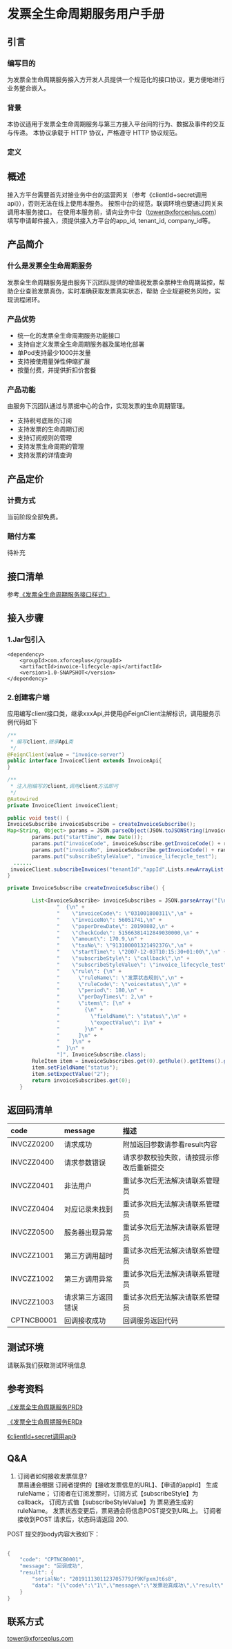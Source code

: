 # 发票全生命周期服务用户手册

## 引言

### 编写目的

为发票全生命周期服务接入方开发人员提供一个规范化的接口协议，更方便地进行业务整合嵌入。

### 背景

本协议适用于发票全生命周期服务与第三方接入平台间的行为、数据及事件的交互与传递。 本协议承载于 HTTP 协议，严格遵守 HTTP 协议规范。
### 定义

## 概述

接入方平台需要首先对接业务中台的运营网关（参考《clientId+secret调用api》），否则无法在线上使用本服务。
按照中台的规范，联调环境也要通过网关来调用本服务接口。
在使用本服务前，请向业务中台（tower@xforceplus.com）填写申请邮件接入，须提供接入方平台的app_id, tenant_id, company_id等。

## 产品简介 

### 什么是发票全生命周期服务

发票全生命周期服务是由服务下沉团队提供的增值税发票全票种生命周期监控，帮助企业查验发票真伪，实时准确获取发票真实状态，帮助
企业规避税务风险，实现流程闭环。


### 产品优势

+ 统一化的发票全生命周期服务功能接口
+ 支持自定义发票全生命周期服务器及属地化部署
+ 单Pod支持最少1000并发量
+ 支持按使用量弹性伸缩扩展
+ 按量付费，并提供折扣价套餐

### 产品功能

由服务下沉团队通过与票据中心的合作，实现发票的生命周期管理。

+ 支持税号底账的订阅
+ 支持发票的生命周期订阅
+ 支持订阅规则的管理
+ 支持发票生命周期的管理
+ 支持发票的详情查询

## 产品定价

### 计费方式

当前阶段全部免费。

### 赔付方案

待补充

## 接口清单

参考[《发票全生命周期服务接口样式》](/docs/发票全生命周期服务/发票全生命周期服务接口样式.md)

## 接入步骤
### 1.Jar包引入

<!--pom-->
```pom
<dependency>
    <groupId>com.xforceplus</groupId>
    <artifactId>invoice-lifecycle-api</artifactId>
    <version>1.0-SNAPSHOT</version>
</dependency>
```

### 2.创建客户端
应用编写client接口类，继承xxxApi,并使用@FeignClient注解标识，调用服务示例代码如下

<!--java-->
```java
/**
 * 编写client,继承Api类
 */
@FeignClient(value = "invoice-server")
public interface InvoiceClient extends InvoiceApi{
}

/**
 * 注入刚编写的client,调用client方法即可
 */
@Autowired
private InvoiceClient invoiceClient;

public void test() {
InvoiceSubscribe invoiceSubscribe = createInvoiceSubscribe();  
Map<String, Object> params = JSON.parseObject(JSON.toJSONString(invoiceSubscribe));
        params.put("startTime", new Date());
        params.put("invoiceCode", invoiceSubscribe.getInvoiceCode() + random.nextInt(100));
        params.put("invoiceNo", invoiceSubscribe.getInvoiceCode() + random.nextInt(100));
        params.put("subscribeStyleValue", "invoice_lifecycle_test");
  ......
 invoiceClient.subscribeInvoices("tenantId","appId",Lists.newArrayList(params));
}

private InvoiceSubscribe createInvoiceSubscribe() {

        List<InvoiceSubscribe> invoiceSubscribes = JSON.parseArray("[\n" +
                "  {\n" +
                "    \"invoiceCode\": \"031001800311\",\n" +
                "    \"invoiceNo\": 56051741,\n" +
                "    \"paperDrewDate\": 20190802,\n" +
                "    \"checkCode\": 51566381412849030000,\n" +
                "    \"amount\": 170.9,\n" +
                "    \"taxNo\": \"91310000132149237G\",\n" +
                "    \"startTime\": \"2007-12-03T10:15:30+01:00\",\n" +
                "    \"subscribeStyle\": \"callback\",\n" +
                "    \"subscribeStyleValue\": \"invoice_lifecycle_test\",\n" +
                "    \"rule\": {\n" +
                "      \"ruleName\": \"发票状态规则\",\n" +
                "      \"ruleCode\": \"voicestatus\",\n" +
                "      \"period\": 180,\n" +
                "      \"perDayTimes\": 2,\n" +
                "      \"items\": [\n" +
                "        {\n" +
                "          \"fieldName\": \"status\",\n" +
                "          \"expectValue\": 1\n" +
                "        }\n" +
                "      ]\n" +
                "    }\n" +
                "  }\n" +
                "]", InvoiceSubscribe.class);
        RuleItem item = invoiceSubscribes.get(0).getRule().getItems().get(0);
        item.setFieldName("status");
        item.setExpectValue("2");
        return invoiceSubscribes.get(0);
    }
```

## 返回码清单
|  code  | message | 描述 | 
|  :----  | :----  |:----|
| INVCZZ0200 | 请求成功 | 附加返回参数请参看result内容 |
| INVCZZ0400 | 请求参数错误 | 请求参数校验失败，请按提示修改后重新提交 |
| INVCZZ0401 | 非法用户 | 重试多次后无法解决请联系管理员 |
| INVCZZ0404 | 对应记录未找到 | 重试多次后无法解决请联系管理员 |
| INVCZZ0500 | 服务器出现异常 | 重试多次后无法解决请联系管理员 |
| INVCZZ1001 | 第三方调用超时 | 重试多次后无法解决请联系管理员 |
| INVCZZ1002 | 第三方调用异常 | 重试多次后无法解决请联系管理员 |
| INVCZZ1003 | 请求第三方返回错误 | 重试多次后无法解决请联系管理员 |
| CPTNCB0001 | 回调接收成功 | 回调服务返回代码 |


## 测试环境

请联系我们获取测试环境信息

## 参考资料
[《发票全生命周期服务PRD》](https://wiki.xforceplus.com/pages/viewpage.action?pageId=36934941)

[《发票全生命周期服务ERD》](https://wiki.xforceplus.com/pages/viewpage.action?pageId=40075310)

[《clientId+secret调用api》](https://wiki.xforceplus.com/pages/viewpage.action?pageId=33463073)

## Q&A
1. 订阅者如何接收发票信息?  
票易通会根据 订阅者提供的【接收发票信息的URL】、【申请的appId】 生成ruleName； 
订阅者在订阅发票时，订阅方式【subscribeStyle】为 callback， 订阅方式值【subscribeStyleValue】为 票易通生成的ruleName。
发票状态变更后，票易通会将信息POST提交到URL上。 订阅者接收到POST 请求后，状态码请返回 200.

POST 提交的body内容大致如下：
<!--java-->
```java
    
{
    "code": "CPTNCB0001",
    "message": "回调成功",
    "result": {
        "serialNo": "2019111301123705779Jf9KFpxmJt6s8",
        "data": "{\"code\":\"1\",\"message\":\"发票验真成功\",\"result\":{\"invoiceDetails\":[{\"unitPrice\":\"108.1\",\"amountWithoutTax\":\"108.1\",\"itemSpec\":\" \",\"taxRate\":\"0\",\"quantity\":\"1\",\"cargoName\":\"*电信服务*通信服务费\",\"zeroTax\":\"3\",\"quantityUnit\":\"个\",\"taxAmount\":\"0\",\"amountWithTax\":\"108.1\"},{\"unitPrice\":\"-.2\",\"amountWithoutTax\":\"-.2\",\"itemSpec\":\" \",\"taxRate\":\"0\",\"quantity\":\"1\",\"cargoName\":\"*电信服务*消费折扣\",\"zeroTax\":\"3\",\"quantityUnit\":\"个\",\"taxAmount\":\"0\",\"amountWithTax\":\"-0.2\"}],\"invoiceMain\":{\"cpyStatus\":\"0\",\"sellerName\":\"中国移动通信集团上海有限公司\",\"remark\":\"账户号：10036308356，账单月：201907，发票金额不包含赠费和积分兑换0.2元。\",\"purchaserBankInfo\":\" \",\"sellerBankInfo\":\"022540-工行市分行营业部，1001254009005439422\",\"sellerAddrTel\":\"上海市长寿路200号13800210021\",\"invoiceType\":\"ce\",\"ctStatus\":\"\",\"invoiceNo\":\"03100180031124\",\"redFlag\":\"0\",\"amountWithoutTax\":\"107.9\",\"checkNumber\":\"5\",\"machineCode\":\"661619990641\",\"dqCode\":\"3100\",\"invoiceCode\":\"03100180031149\",\"purchaserName\":\"李学锟\",\"checkCode\":\"51566381412849035892\",\"sellerTaxNo\":\"91310000132149237G\",\"checkTime\":\"2019-10-25 10:22:11\",\"purchaserTaxNo\":\" \",\"purchaserAddrTel\":\"13774392605\",\"dqName\":\"上海\",\"paperDrewDate\":\"20190802\",\"taxAmount\":\"0\",\"amountWithTax\":\"107.9\",\"taskId\":\"0ac046b9-9e36-4e19-aeb4-0521544789f4\",\"goodsListFlag\":\"0\",\"status\":\"2\"}}}"
    }
}

```


## 联系方式
tower@xforceplus.com